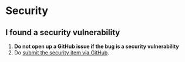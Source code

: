 # Security

## I found a security vulnerability

1. **Do not open up a GitHub issue if the bug is a security vulnerability**
2. Do [submit the security item via GitHub](https://github.com/andrew-codes/playnite-web/security/advisories/new).
